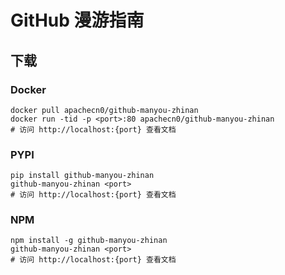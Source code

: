 # GitHub 漫游指南

## 下载

### Docker

```
docker pull apachecn0/github-manyou-zhinan
docker run -tid -p <port>:80 apachecn0/github-manyou-zhinan
# 访问 http://localhost:{port} 查看文档
```

### PYPI

```
pip install github-manyou-zhinan
github-manyou-zhinan <port>
# 访问 http://localhost:{port} 查看文档
```

### NPM

```
npm install -g github-manyou-zhinan
github-manyou-zhinan <port>
# 访问 http://localhost:{port} 查看文档
```